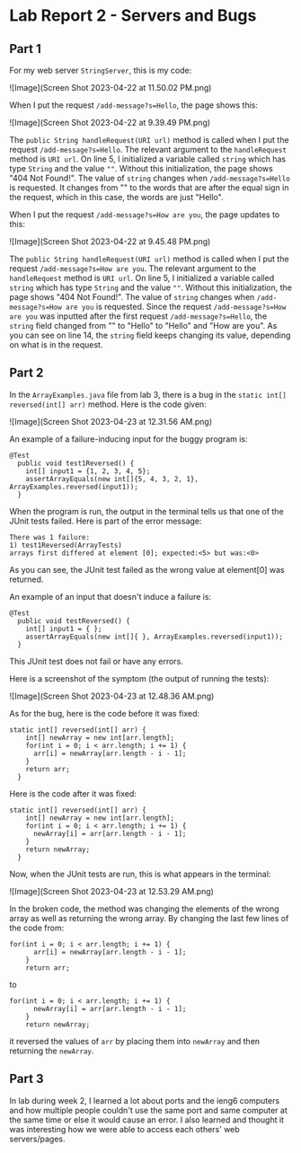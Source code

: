 # Lab Report 2 - Servers and Bugs

## Part 1
For my web server ```StringServer```, this is my code:

![Image](Screen Shot 2023-04-22 at 11.50.02 PM.png)

When I put the request ```/add-message?s=Hello```, the page shows this:

![Image](Screen Shot 2023-04-22 at 9.39.49 PM.png)

The ```public String handleRequest(URI url)``` method is called when I put the request ```/add-message?s=Hello```. The relevant argument to the ```handleRequest``` method is ```URI url```. On line 5, I initialized a variable called ```string``` which has type ```String``` and the value ```""```. Without this initialization, the page shows "404 Not Found!". The value of ```string``` changes when ```/add-message?s=Hello``` is requested. It changes from "" to the words that are after the equal sign in the request, which in this case, the words are just "Hello".

When I put the request ```/add-message?s=How are you```, the page updates to this:

![Image](Screen Shot 2023-04-22 at 9.45.48 PM.png)

The ```public String handleRequest(URI url)``` method is called when I put the request ```/add-message?s=How are you```. The relevant argument to the ```handleRequest``` method is ```URI url```. On line 5, I initialized a variable called ```string``` which has type ```String``` and the value ```""```. Without this initialization, the page shows "404 Not Found!". The value of ```string``` changes when ```/add-message?s=How are you``` is requested. Since the request ```/add-message?s=How are you``` was inputted after the first request ```/add-message?s=Hello```, the ```string``` field changed from "" to "Hello" to "Hello" and "How are you". As you can see on line 14, the ```string``` field keeps changing its value, depending on what is in the request.

## Part 2
In the ```ArrayExamples.java``` file from lab 3, there is a bug in the ```static int[] reversed(int[] arr)``` method. Here is the code given:

![Image](Screen Shot 2023-04-23 at 12.31.56 AM.png)

An example of a failure-inducing input for the buggy program is:
```
@Test
  public void test1Reversed() {
    int[] input1 = {1, 2, 3, 4, 5};
    assertArrayEquals(new int[]{5, 4, 3, 2, 1}, ArrayExamples.reversed(input1));
  }
```
When the program is run, the output in the terminal tells us that one of the JUnit tests failed. Here is part of the error message:
```
There was 1 failure:
1) test1Reversed(ArrayTests)
arrays first differed at element [0]; expected:<5> but was:<0>
```

As you can see, the JUnit test failed as the wrong value at element[0] was returned. 

An example of an input that doesn't induce a failure is:
```
@Test
  public void testReversed() {
    int[] input1 = { };
    assertArrayEquals(new int[]{ }, ArrayExamples.reversed(input1));
  }
```
This JUnit test does not fail or have any errors.

Here is a screenshot of the symptom (the output of running the tests):

![Image](Screen Shot 2023-04-23 at 12.48.36 AM.png)

As for the bug, here is the code before it was fixed:
```
static int[] reversed(int[] arr) {
    int[] newArray = new int[arr.length];
    for(int i = 0; i < arr.length; i += 1) {
      arr[i] = newArray[arr.length - i - 1];
    }
    return arr;
  }
```  

Here is the code after it was fixed:
```
static int[] reversed(int[] arr) {
    int[] newArray = new int[arr.length];
    for(int i = 0; i < arr.length; i += 1) {
      newArray[i] = arr[arr.length - i - 1];
    }
    return newArray;
  }
```
Now, when the JUnit tests are run, this is what appears in the terminal:

![Image](Screen Shot 2023-04-23 at 12.53.29 AM.png)

In the broken code, the method was changing the elements of the wrong array as well as returning the wrong array. By changing the last few lines of the code from:
```
for(int i = 0; i < arr.length; i += 1) {
      arr[i] = newArray[arr.length - i - 1];
    }
    return arr;
```
to
```
for(int i = 0; i < arr.length; i += 1) {
      newArray[i] = arr[arr.length - i - 1];
    }
    return newArray;
```
it reversed the values of ```arr``` by placing them into ```newArray``` and then returning the ```newArray```.

## Part 3
In lab during week 2, I learned a lot about ports and the ieng6 computers and how multiple people couldn't use the same port and same computer at the same time or else it would cause an error. I also learned and thought it was interesting how we were able to access each others' web servers/pages.
